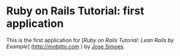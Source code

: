 # Ruby on Rails Tutorial: first application

This is the first application for [*Ruby on Rails Tutorial: Lean Rails by Example*] (http://mobitto.com ) by [Jose Simoes](http://josesimoes.com).